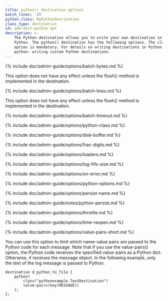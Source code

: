 ```yaml
---
title: python() destination options
batch_lines: '25'
python_class: MyPythonDestination
class_type: destination
id: adm-dest-python-opt
description: >-
    The Python destination allows you to write your own destination in
    Python. The python() destination has the following options. The class()
    option is mandatory. For details on writing destinations in Python, see
    python: writing custom Python destinations.
---
```


{% include doc/admin-guide/options/batch-bytes.md %}

This option does not have any effect unless the flush() method is
implemented in the destination.

{% include doc/admin-guide/options/batch-lines.md %}

This option does not have any effect unless the flush() method is
implemented in the destination.

{% include doc/admin-guide/options/batch-timeout.md %}

{% include doc/admin-guide/options/python-class.md %}

{% include doc/admin-guide/options/disk-buffer.md %}

{% include doc/admin-guide/options/frac-digits.md %}

{% include doc/admin-guide/options/loaders.md %}

{% include doc/admin-guide/options/log-fifo-size.md %}

{% include doc/admin-guide/options/on-error.md %}

{% include doc/admin-guide/options/python-options.md %}

{% include doc/admin-guide/options/persist-name.md %}

{% include doc/admin-guide/notes/python-persist.md %}

{% include doc/admin-guide/options/throttle.md %}

{% include doc/admin-guide/options/time-reopen.md %}

{% include doc/admin-guide/options/value-pairs-short.md %}

You can use this option to limit which name-value pairs are passed to
the Python code for each message. Note that if you use the value-pairs()
option, the Python code receives the specified value-pairs as a Python
dict. Otherwise, it receives the message object. In the following
example, only the text of the log message is passed to Python.

```config
destination d_python_to_file {
    python(
        class("pythonexample.TextDestination")
        value-pairs(key(MESSAGE))
    );
};
```
